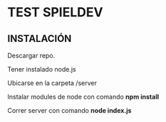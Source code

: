 # TEST SPIELDEV

## INSTALACIÓN

Descargar repo.

Tener instalado node.js

Ubicarse en la carpeta /server

Instalar modules de node con comando **npm install**

Correr server con comando **node index.js**

